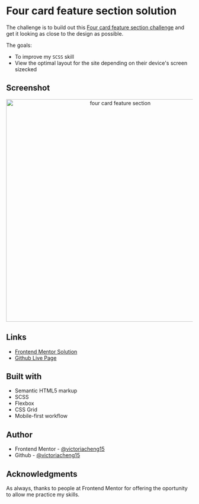 # Four card feature section solution

The challenge is to build out this [Four card feature section challenge](https://www.frontendmentor.io/challenges/four-card-feature-section-weK1eFYK) and get it looking as close to the design as possible.

The goals:

- To improve my `SCSS` skill
- View the optimal layout for the site depending on their device's screen sizecked

## Screenshot

<div align="center">
  <img src="https://user-images.githubusercontent.com/35031228/137995959-447f4fe1-5c85-472c-833d-7f30f0c8921e.png" alt="four card feature section" width="600"/>
</div>

## Links

- [Frontend Mentor Solution](https://www.frontendmentor.io/solutions/responsive-page-built-with-scss-flex-and-grid-z73sVToF3)
- [Github Live Page](https://victoriacheng15.github.io/frontend-mentor-challenges/four-card-feature-section/)

## Built with

- Semantic HTML5 markup
- SCSS
- Flexbox
- CSS Grid
- Mobile-first workflow

## Author

- Frontend Mentor - [@victoriacheng15](https://www.frontendmentor.io/profile/victoriacheng15)
- Github - [@victoriacheng15](https://github.com/victoriacheng15)

## Acknowledgments

As always, thanks to people at Frontend Mentor for offering the oportunity to allow me practice my skills.
